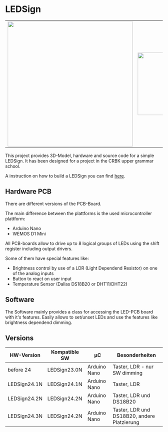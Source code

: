 ﻿# LEDSign
<table>
  <tr><td><img src="https://github.com/user-attachments/assets/60272a0f-e9ad-422b-9be2-8f105eeffbec" height="400"/></td><td><img src="https://github.com/user-attachments/assets/32ceee8c-6525-4c8e-ae65-d7121a615efe" height="200"/></td></tr>
</table>

This project provides 3D-Model, hardware and source code for a simple LEDSign. It has been designed for a project in the CRBK upper grammar school.

A instruction on how to build a LEDSign you can find [here](ANLEITUNG.md).

## Hardware PCB
There are different versions of the PCB-Board.

The main difference between the plattforms is the used microcontroller plattform:
- Arduino Nano
- WEMOS D1 Mini

All PCB-boards allow to drive up to 8 logical groups of LEDs using the shift register including output drivers. 

Some of them have special features like:
- Brightness control by use of a LDR (Light Dependend Resistor) on one of the analog inputs
- Button to react on user input
- Temperature Sensor (Dallas DS18B20 or DHT11/DHT22)

## Software
The Software mainly provides a class for accessing the LED-PCB board with it's features. Easily allows to set/unset LEDs and use the features like brightness dependend dimming.

## Versions <a name="versions"></a>
|HW-Version|Kompatible SW|µC|Besonderheiten|
|---|---|---|---|
|before 24|LEDSign23.0N|Arduino Nano|Taster, LDR - nur SW dimming|
|LEDSign24.1N|LEDSign24.1N|Arduino Nano|Taster, LDR|
|LEDSign24.2N|LEDSign24.2N|Arduino Nano|Taster, LDR und DS18B20|
|LEDSign24.3N|LEDSign24.2N|Arduino Nano|Taster, LDR und DS18B20, andere Platzierung|
